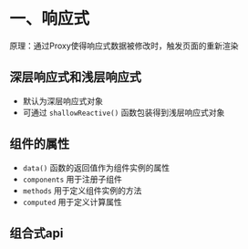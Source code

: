 # 一、响应式
原理：通过Proxy使得响应式数据被修改时，触发页面的重新渲染

## 深层响应式和浅层响应式
- 默认为深层响应式对象
- 可通过 `shallowReactive()` 函数包装得到浅层响应式对象

## 组件的属性
- `data()` 函数的返回值作为组件实例的属性
- `components` 用于注册子组件
- `methods` 用于定义组件实例的方法
- `computed` 用于定义计算属性


## 组合式api
